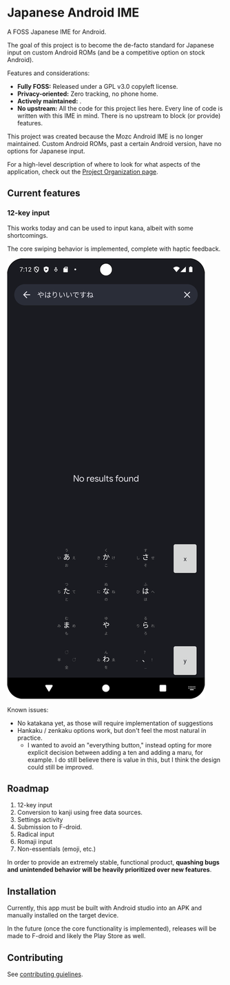 # Japanese Android IME

A FOSS Japanese IME for Android.

The goal of this project is to become the de-facto standard for Japanese input on custom Android ROMs (and be a competitive option on stock Android).

Features and considerations:

- **Fully FOSS:** Released under a GPL v3.0 copyleft license.
- **Privacy-oriented:** Zero tracking, no phone home.
- **Actively maintained:** .
- **No upstream:** All the code for this project lies here. Every line of code is written with this IME in mind. There is no upstream to block (or provide) features.

This project was created because the Mozc Android IME is no longer maintained. Custom Android ROMs, past a certain Android version, have no options for Japanese input.

For a high-level description of where to look for what aspects of the application, check out the [Project Organization page](/project_organization.md).

## Current features

### 12-key input

This works today and can be used to input kana, albeit with some shortcomings.

The core swiping behavior is implemented, complete with haptic feedback.

![Screenshot of 12-key layout](/12_key.png)

Known issues:

- No katakana yet, as those will require implementation of suggestions
- Hankaku / zenkaku options work, but don't feel the most natural in practice.
    - I wanted to avoid an "everything button," instead opting for more explicit decision between adding a ten and adding a maru, for example. I do still believe there is value in this, but I think the design could still be improved.

## Roadmap

1. 12-key input
2. Conversion to kanji using free data sources.
3. Settings activity
4. Submission to F-droid.
5. Radical input
6. Romaji input
7. Non-essentials (emoji, etc.)

In order to provide an extremely stable, functional product, **quashing bugs and unintended behavior will be heavily prioritized over new features**.


## Installation

Currently, this app must be built with Android studio into an APK and manually installed on the target device.

In the future (once the core functionality is implemented), releases will be made to F-droid and likely the Play Store as well.

## Contributing

See [contributing guielines](/CONTRIBUTING.md).
